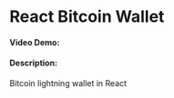 # React Bitcoin Wallet
#### Video Demo:  <URL HERE>
#### Description:
Bitcoin lightning wallet in React
